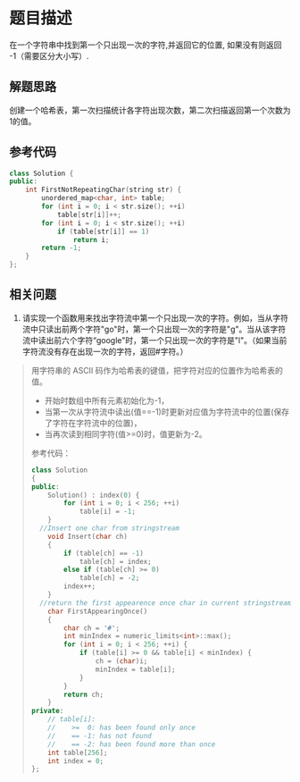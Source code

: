 # 题目描述

在一个字符串中找到第一个只出现一次的字符,并返回它的位置, 如果没有则返回 -1（需要区分大小写）.

## 解题思路

创建一个哈希表，第一次扫描统计各字符出现次数，第二次扫描返回第一个次数为1的值。

## 参考代码

```cpp
class Solution {
public:
    int FirstNotRepeatingChar(string str) {
        unordered_map<char, int> table;
        for (int i = 0; i < str.size(); ++i)
            table[str[i]]++;
        for (int i = 0; i < str.size(); ++i)
            if (table[str[i]] == 1)
                return i;
        return -1;
    }
};
```

## 相关问题

1. 请实现一个函数用来找出字符流中第一个只出现一次的字符。例如，当从字符流中只读出前两个字符"go"时，第一个只出现一次的字符是"g"。当从该字符流中读出前六个字符“google"时，第一个只出现一次的字符是"l"。（如果当前字符流没有存在出现一次的字符，返回#字符。）

> 用字符串的 ASCII 码作为哈希表的键值，把字符对应的位置作为哈希表的值。
> - 开始时数组中所有元素初始化为-1，
> - 当第一次从字符流中读出(值==-1)时更新对应值为字符流中的位置(保存了字符在字符流中的位置)，
> - 当再次读到相同字符(值>=0)时，值更新为-2。
>
> 参考代码：
> ```cpp
> class Solution
> {
> public:
>     Solution() : index(0) {
>         for (int i = 0; i < 256; ++i)
>             table[i] = -1;
>     }
>   //Insert one char from stringstream
>     void Insert(char ch)
>     {
>         if (table[ch] == -1)
>             table[ch] = index;
>         else if (table[ch] >= 0)
>             table[ch] = -2;
>         index++;
>     }
>   //return the first appearence once char in current stringstream
>     char FirstAppearingOnce()
>     {
>         char ch = '#';
>         int minIndex = numeric_limits<int>::max();
>         for (int i = 0; i < 256; ++i) {
>             if (table[i] >= 0 && table[i] < minIndex) {
>                 ch = (char)i;
>                 minIndex = table[i];
>             }
>         }
>         return ch;
>     }
> private:
>     // table[i]:
>     //    >=  0: has been found only once
>     //    == -1: has not found
>     //    == -2: has been found more than once
>     int table[256];
>     int index = 0;
> };
> ```
